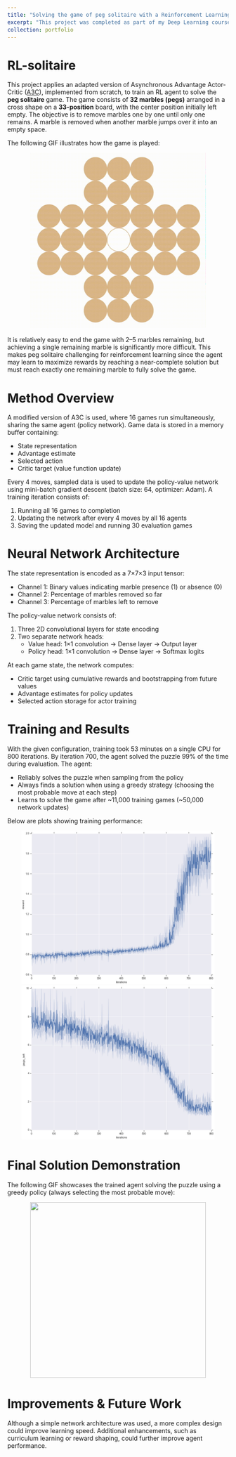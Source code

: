 ```yaml
---
title: "Solving the game of peg solitaire with a Reinforcement Learning"
excerpt: "This project was completed as part of my Deep Learning course's final group project in 2020."
collection: portfolio
---
```




# RL-solitaire

This project applies an adapted version of Asynchronous Advantage Actor-Critic ([A3C](https://arxiv.org/pdf/1602.01783.pdf)), implemented from scratch, to train an RL agent to solve the **peg solitaire** game. The game consists of **32 marbles (pegs)** arranged in a cross shape on a **33-position** board, with the center position initially left empty. The objective is to remove marbles one by one until only one remains. A marble is removed when another marble jumps over it into an empty space.

The following GIF illustrates how the game is played:

<p align="center">
<img src="/images/solitaire_1.gif" width="400" height="400" />
</p>

It is relatively easy to end the game with 2–5 marbles remaining, but achieving a single remaining marble is significantly more difficult. This makes peg solitaire challenging for reinforcement learning since the agent may learn to maximize rewards by reaching a near-complete solution but must reach exactly one remaining marble to fully solve the game.


# Method Overview

A modified version of A3C is used, where 16 games run simultaneously, sharing the same agent (policy network). Game data is stored in a memory buffer containing:

- State representation
- Advantage estimate
- Selected action
- Critic target (value function update)

Every 4 moves, sampled data is used to update the policy-value network using mini-batch gradient descent (batch size: 64, optimizer: Adam). A training iteration consists of: 

1. Running all 16 games to completion
2. Updating the network after every 4 moves by all 16 agents
3. Saving the updated model and running 30 evaluation games 

# Neural Network Architecture 

The state representation is encoded as a 7×7×3 input tensor: 

- Channel 1: Binary values indicating marble presence (1) or absence (0)
- Channel 2: Percentage of marbles removed so far
- Channel 3: Percentage of marbles left to remove

The policy-value network consists of: 

1. Three 2D convolutional layers for state encoding
2. Two separate network heads:
   - Value head: 1×1 convolution → Dense layer → Output layer
   - Policy head: 1×1 convolution → Dense layer → Softmax logits

At each game state, the network computes: 

- Critic target using cumulative rewards and bootstrapping from future values
- Advantage estimates for policy updates
- Selected action storage for actor training

# Training and Results 
With the given configuration, training took 53 minutes on a single CPU for 800 iterations. By iteration 700, the agent solved the puzzle 99% of the time during evaluation. The agent: 

- Reliably solves the puzzle when sampling from the policy
- Always finds a solution when using a greedy strategy (choosing the most probable move at each step)
- Learns to solve the game after ~11,000 training games (~50,000 network updates)

Below are plots showing training performance:

<p align="center">
  <img src="/images/rewards_1.jpeg" width="440" height="350" title="Reward as a function of the number of iterations" />
  <img src="/images/pegs_left_1.jpeg" width="440" height="350" title="Number of marbles left as a function of the number of iterations" />
</p>


# Final Solution Demonstration 

The following GIF showcases the trained agent solving the puzzle using a greedy policy (always selecting the most probable move):


<p align="center">
<img src="/images/solitaire_opt_trim_1.gif" width="400" height="400" />
</p>

# Improvements & Future Work 

Although a simple network architecture was used, a more complex design could improve learning speed. Additional enhancements, such as curriculum learning or reward shaping, could further improve agent performance.
